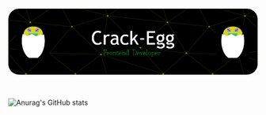 ![Header](./github-header-image.png)

<br />

![Anurag's GitHub stats](https://github-readme-stats.vercel.app/api?username=Crack-Egg&show_icons=true&theme=gotham)

<br />
